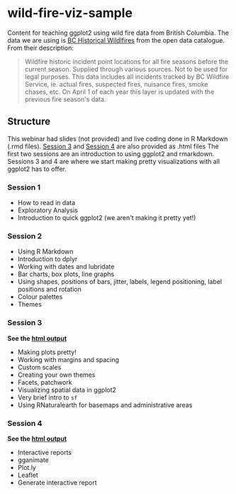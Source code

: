 # wild-fire-viz-sample
Content for teaching ggplot2 using wild fire data from British Columbia.
The data we are using is [BC Historical Wildlfires](https://catalogue.data.gov.bc.ca/dataset/fire-incident-locations-historical) from the open data catalogue.
From their description:

>Wildfire historic incident point locations for all fire seasons before the current season. Supplied through various sources. Not to be used for legal purposes. This data includes all incidents tracked by BC Wildfire Service, ie. actual fires, suspected fires, nuisance fires, smoke chases, etc. On April 1 of each year this layer is updated with the previous fire season's data.

## Structure

This webinar had slides (not provided) and live coding done in R Markdown (.rmd files). [Session 3](https://www.mapdatascience.com/courses/ggplot-tidy/session3_exercise) and [Session 4](https://www.mapdatascience.com/courses/ggplot-tidy/session4_exercise) are also provided as .html files
The first two sessions are an introduction to using ggplot2 and rmarkdown. 
Sessions 3 and 4 are where we start making pretty visualizations with all ggplot2 has to offer.

### Session 1

- How to read in data
- Exploratory Analysis
- Introduction to quick ggplot2 (we aren't making it pretty yet!) 


### Session 2

- Using R Markdown 
- Introduction to dplyr
- Working with dates and lubridate 
- Bar charts, box plots, line graphs
- Using shapes, positions of bars, jitter, labels, legend positioning, label positions and rotation
- Colour palettes
- Themes

### Session 3

**See the [html output](https://www.mapdatascience.com/courses/ggplot-tidy/session3_exercise)**

- Making plots pretty!
- Working with margins and spacing
- Custom scales
- Creating your own themes
- Facets, patchwork
- Visualizing spatial data in ggplot2
- Very brief intro to `sf`
- Using RNaturalearth for basemaps and administrative areas

### Session 4

**See the [html output](https://www.mapdatascience.com/courses/ggplot-tidy/session4_exercise)**
- Interactive reports
- gganimate
- Plot.ly
- Leaflet
- Generate interactive report

